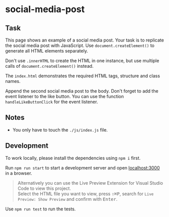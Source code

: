 # social-media-post

## Task

This page shows an example of a social media post. Your task is to replicate the social media post with JavaScript. Use `document.createElement()` to generate all HTML elements separately.

Don't use `.innerHTML` to create the HTML in one instance, but use multiple calls of `document.createElement()` instead.

The `index.html` demonstrates the required HTML tags, structure and class names.

Append the second social media post to the body. Don't forget to add the event listener to the like button. You can use the function `handleLikeButtonClick` for the event listener.

## Notes

-   You only have to touch the `./js/index.js` file.

## Development

To work locally, please install the dependencies using `npm i` first.

Run `npm run start` to start a development server and open [localhost:3000](http://localhost:3000) in a browser.

> Alternatively you can use the Live Preview Extension for Visual Studio Code to view this project.  
> Select the HTML file you want to view, press <kbd>⇧</kbd><kbd>⌘</kbd><kbd>P</kbd>, search for `Live Preview: Show Preview` and confirm with <kbd>Enter</kbd>.

Use `npm run test` to run the tests.
